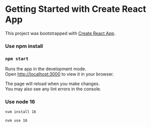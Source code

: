 # Getting Started with Create React App

This project was bootstrapped with [Create React App](https://github.com/facebook/create-react-app).

### Use npm install

### `npm start`

Runs the app in the development mode.\
Open [http://localhost:3000](http://localhost:3000) to view it in your browser.

The page will reload when you make changes.\
You may also see any lint errors in the console.

### Use node 16

```
nvm install 16 

nvm use 16
```
